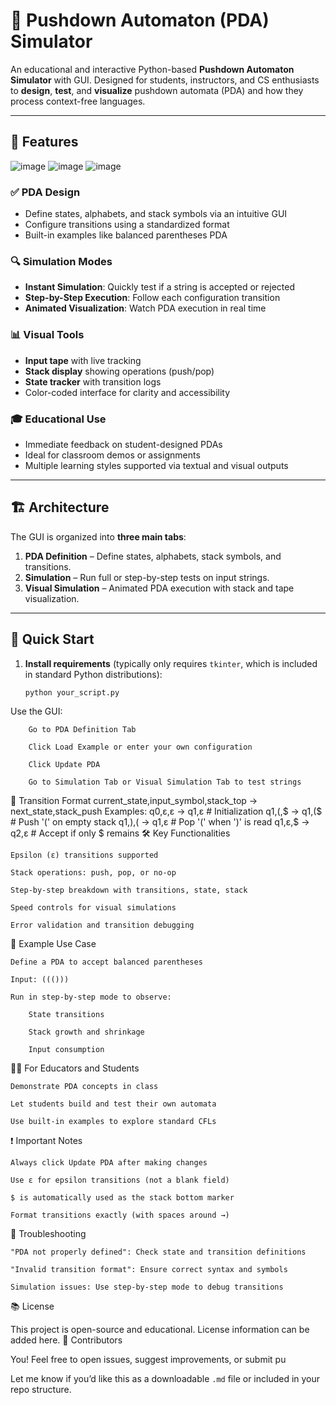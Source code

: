 # 🧠 Pushdown Automaton (PDA) Simulator

An educational and interactive Python-based **Pushdown Automaton Simulator** with GUI. Designed for students, instructors, and CS enthusiasts to **design**, **test**, and **visualize** pushdown automata (PDA) and how they process context-free languages.

---

## 📸 Features
![image](https://github.com/user-attachments/assets/8567d566-8819-47f3-8a61-e9411bd09322)
![image](https://github.com/user-attachments/assets/80bbcaa1-0fb5-48fc-a53c-b85ac492d380)
![image](https://github.com/user-attachments/assets/cc175a53-1366-42c7-9abb-57f7ec2492e1)



### ✅ PDA Design
- Define states, alphabets, and stack symbols via an intuitive GUI
- Configure transitions using a standardized format
- Built-in examples like balanced parentheses PDA

### 🔍 Simulation Modes
- **Instant Simulation**: Quickly test if a string is accepted or rejected
- **Step-by-Step Execution**: Follow each configuration transition
- **Animated Visualization**: Watch PDA execution in real time

### 📊 Visual Tools
- **Input tape** with live tracking
- **Stack display** showing operations (push/pop)
- **State tracker** with transition logs
- Color-coded interface for clarity and accessibility

### 🎓 Educational Use
- Immediate feedback on student-designed PDAs
- Ideal for classroom demos or assignments
- Multiple learning styles supported via textual and visual outputs

---

## 🏗 Architecture

The GUI is organized into **three main tabs**:
1. **PDA Definition** – Define states, alphabets, stack symbols, and transitions.
2. **Simulation** – Run full or step-by-step tests on input strings.
3. **Visual Simulation** – Animated PDA execution with stack and tape visualization.

---

## 🚀 Quick Start

1. **Install requirements** (typically only requires `tkinter`, which is included in standard Python distributions):
   ```bash
   python your_script.py
Use the GUI:

        Go to PDA Definition Tab

        Click Load Example or enter your own configuration

        Click Update PDA

        Go to Simulation Tab or Visual Simulation Tab to test strings

📘 Transition Format
current_state,input_symbol,stack_top → next_state,stack_push
Examples:
          q0,ε,ε → q1,ε      # Initialization
          q1,(,$ → q1,($     # Push '(' on empty stack
          q1,),( → q1,ε      # Pop '(' when ')' is read
          q1,ε,$ → q2,ε      # Accept if only $ remains
🛠 Key Functionalities

    Epsilon (ε) transitions supported

    Stack operations: push, pop, or no-op

    Step-by-step breakdown with transitions, state, stack

    Speed controls for visual simulations

    Error validation and transition debugging

🧪 Example Use Case

    Define a PDA to accept balanced parentheses

    Input: ((()))

    Run in step-by-step mode to observe:

        State transitions

        Stack growth and shrinkage

        Input consumption

🧑‍🏫 For Educators and Students

    Demonstrate PDA concepts in class

    Let students build and test their own automata

    Use built-in examples to explore standard CFLs

❗ Important Notes

    Always click Update PDA after making changes

    Use ε for epsilon transitions (not a blank field)

    $ is automatically used as the stack bottom marker

    Format transitions exactly (with spaces around →)

🐞 Troubleshooting

    "PDA not properly defined": Check state and transition definitions

    "Invalid transition format": Ensure correct syntax and symbols

    Simulation issues: Use step-by-step mode to debug transitions

📚 License

This project is open-source and educational. License information can be added here.
👥 Contributors

You! Feel free to open issues, suggest improvements, or submit pu

Let me know if you’d like this as a downloadable `.md` file or included in your repo structure.

